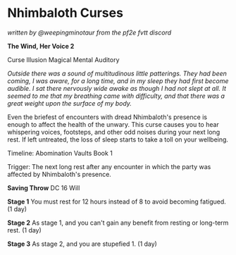 # Nhimbaloth Curses
*written by @weepingminotaur from the pf2e fvtt discord*

**The Wind, Her Voice 2**

Curse Illusion Magical Mental Auditory

*Outside there was a sound of multitudinous little patterings. They had been coming, I was aware, for a long time, and in my sleep they had first become audible. I sat there nervously wide awake as though I had not slept at all. It seemed to me that my breathing came with difficulty, and that there was a great weight upon the surface of my body.*

Even the briefest of encounters with dread Nhimbaloth's presence is enough to affect the health of the unwary. This curse causes you to hear whispering voices, footsteps, and other odd noises during your next long rest. If left untreated, the loss of sleep starts to take a toll on your wellbeing.

Timeline: Abomination Vaults Book 1

Trigger: The next long rest after any encounter in which the party was affected by Nhimbaloth's presence.

**Saving Throw** DC 16 Will

**Stage 1** You must rest for 12 hours instead of 8 to avoid becoming fatigued. (1 day)

**Stage 2** As stage 1, and you can't gain any benefit from resting or long-term rest. (1 day)

**Stage 3** As stage 2, and you are stupefied 1. (1 day)

